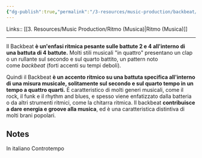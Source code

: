 ```yaml
---
{"dg-publish":true,"permalink":"/3-resources/music-production/backbeat/"}
---
```


Links:: [[3. Resources/Music Production/Ritmo (Musica)\|Ritmo (Musica)]]

---
Il Backbeat **è un'enfasi ritmica pesante sulle battute 2 e 4 all'interno di una battuta di 4 battute.**
Molti stili musicali "in quattro" presentano un clap o un rullante sul secondo e sul quarto battito, un pattern noto come _backbeat_ (forti accenti su tempi deboli).

Quindi il Backbeat **è un accento ritmico su una battuta specifica all'interno di una misura musicale, solitamente sul secondo e sul quarto tempo in un tempo a quattro quarti.** È caratteristico di molti generi musicali, come il rock, il funk e il rhythm and blues, e spesso viene enfatizzato dalla batteria o da altri strumenti ritmici, come la chitarra ritmica. Il backbeat **contribuisce a dare energia e groove alla musica**, ed è una caratteristica distintiva di molti brani popolari.


## Notes

In italiano Controtempo
